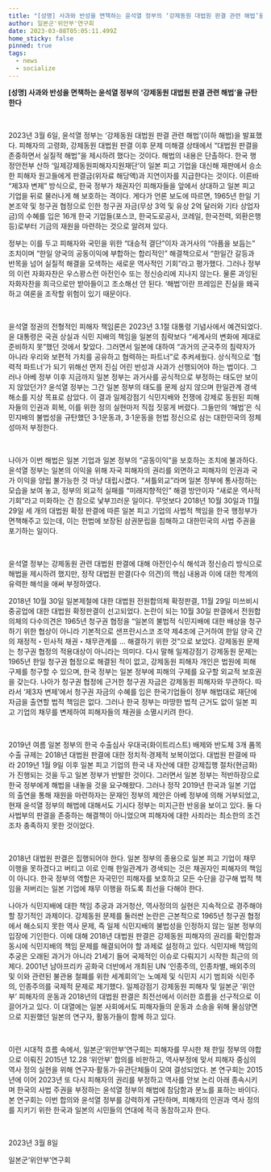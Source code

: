 ```yaml
---
title: "[성명] 사과와 반성을 면책하는 윤석열 정부의 ‘강제동원 대법원 판결 관련 해법’을 규탄한다"
author: 일본군'위안부'연구회
date: 2023-03-08T05:05:11.499Z
home_sticky: false
pinned: true
tags:
  - news
  - socialize
---
```

<!--\\[if !mso]>
<style>
v\:* {behavior:url(#default#vml);}
o\:* {behavior:url(#default#vml);}
w\:* {behavior:url(#default#vml);}
.shape {behavior:url(#default#vml);}
</style>
<!\\[endif]
-->

<!--StartFragment-->

**\[성명] 사과와 반성을 면책하는 윤석열 정부의 ‘강제동원 대법원 판결 관련 해법’을 규탄한다**

<!--\\[if !supportEmptyParas]--> <!--\\[endif]-->

<!--\\[if !supportEmptyParas]--> <!--\\[endif]-->

2023년 3월 6일, 윤석열 정부는 ‘강제동원 대법원 판결 관련 해법’(이하 해법)을 발표했다. 피해자의 고령화, 강제동원 대법원 판결 이후 문제 미해결 상태에서 “대법원 판결을 존중하면서 실질적 해법”을 제시하려 했다는 것이다. 해법의 내용은 단촐하다. 한국 행정안전부 산하 ‘일제강제동원피해자지원재단’이 일본 피고 기업을 대신해 재판에서 승소한 피해자 원고들에게 판결금(위자료 해당액)과 지연이자를 지급한다는 것이다. 이른바 “제3자 변제” 방식으로, 한국 정부가 채권자인 피해자들을 앞에서 상대하고 일본 피고 기업을 뒤로 물러나게 해 보호하는 격이다. 게다가 언론 보도에 따르면, 1965년 한일 기본조약 및 청구권 협정으로 인한 청구권 자금(무상 3억 및 유상 2억 달러와 기타 상업자금)의 수혜를 입은 16개 한국 기업들(포스코, 한국도로공사, 코레일, 한국전력, 외환은행 등)로부터 기금의 재원을 마련하는 것으로 알려져 있다.

정부는 이를 두고 피해자와 국민을 위한 “대승적 결단”이자 과거사의 “아픔을 보듬는” 조치이며 “한일 양국의 공동이익에 부합하는 합리적인” 해결책으로서 “한일간 갈등과 반목을 넘어 실질적 해결을 모색하는 새로운 역사적인 기회”라고 평가했다. 그러나 정부의 이런 자화자찬은 우스꽝스런 아전인수 또는 정신승리에 지나지 않는다. 물론 과잉된 자화자찬을 희극으로만 받아들이고 조소해선 안 된다. ‘해법’이란 프레임은 진실을 왜곡하고 여론을 조작할 위험이 있기 때문이다.

<!--\\[if !supportEmptyParas]--> <!--\\[endif]-->

윤석열 정권의 전형적인 피해자 책임론은 2023년 3.1절 대통령 기념사에서 예견되었다. 윤 대통령은 국권 상실과 식민 지배의 책임을 일본의 침략보다 “세계사의 변화에 제대로 준비하지 못”했던 것에서 찾았다. 그러면서 일본에 대하여 “과거의 군국주의 침략자가 아니라 우리와 보편적 가치를 공유하고 협력하는 파트너”로 추켜세웠다. 상식적으로 ‘협력적 파트너’가 되기 위해선 먼저 진심 어린 반성과 사과가 선행되어야 하는 법이다. 그러나 아베 정부 이후 지금까지 일본 정부는 과거사를 공식적으로 부정하는 태도만 보이지 않았던가? 윤석열 정부는 그간 일본 정부의 태도를 문제 삼지 않으며 한일관계 경색 해소를 지상 목표로 삼았다. 이 결과 일제강점기 식민지배와 전쟁에 강제로 동원된 피해자들의 인권과 회복, 이를 위한 정의 실현마저 직접 짓뭉게 버렸다. 그들만의 ‘해법’은 식민지배의 불법성을 규탄했던 3·1운동과, 3·1운동을 헌법 정신으로 삼는 대한민국의 정체성마저 부정한다.

<!--\\[if !supportEmptyParas]--> <!--\\[endif]-->

나아가 이번 해법은 일본 기업과 일본 정부의 “공동이익”을 보호하는 조치에 불과하다. 윤석열 정부는 일본의 이익을 위해 자국 피해자의 권리를 외면하고 피해자의 인권과 국가 이익을 양립 불가능한 것 마냥 대립시켰다. “셔틀외교”라며 일본 정부에 통사정하는 모습을 보여 놓고, 정부의 외교적 실패를 “미래지향적인” 해결 방안이자 “새로운 역사적 기회”라고 미화하는 건 참으로 낯부끄러운 일이다. 무엇보다 2018년 10월 30일과 11월 29일 세 개의 대법원 확정 판결에 따른 일본 피고 기업의 사법적 책임을 한국 행정부가 면책해주고 있는데, 이는 헌법에 보장된 삼권분립을 침해하고 대한민국의 사법 주권을 포기하는 일이다.

<!--\\[if !supportEmptyParas]--> <!--\\[endif]-->

윤석열 정부는 강제동원 관련 대법원 판결에 대해 아전인수식 해석과 정신승리 방식으로 해법을 제시하려 했지만, 정작 대법원 판결(다수 의견)의 핵심 내용과 이에 대한 학계의 유력한 해석을 애써 부정하였다.

2018년 10월 30일 일본제철에 대한 대법원 전원합의체 확정판결, 11월 29일 미쓰비시중공업에 대한 대법원 확정판결이 선고되었다. 논란이 되는 10월 30일 판결에서 전원합의체의 다수의견은 1965년 청구권 협정을 “일본의 불법적 식민지배에 대한 배상을 청구하기 위한 협상이 아니라 기본적으로 샌프란시스코 조약 제4조에 근거하여 한일 양국 간의 재정적・민사적 채권・채무관계를 … 해결하기 위한 것”으로 보았다. 강제동원 문제는 청구권 협정의 적용대상이 아니라는 의미다. 다시 말해 일제강점기 강제동원 문제는 1965년 한일 청구권 협정으로 해결된 적이 없고, 강제동원 피해자 개인은 법원에 피해 구제를 청구할 수 있으며, 한국 정부는 일본 정부에 피해의 구제를 요구할 외교적 보호권을 갖는다. 나아가 청구권 협정에 근거한 청구권 자금은 강제동원 피해자와 무관하다. 따라서 ‘제3자 변제’에서 청구권 자금의 수혜를 입은 한국기업들이 정부 해법대로 재단에 자금을 출연할 법적 책임은 없다. 그러나 한국 정부는 마땅한 법적 근거도 없이 일본 피고 기업의 채무를 변제하여 피해자들의 채권을 소멸시키려 한다.

<!--\\[if !supportEmptyParas]--> <!--\\[endif]-->

2019년 여름 일본 정부의 한국 수출심사 우대국(화이트리스트) 배제와 반도체 3개 품목 수출 규제는 2018년 대법원 판결에 대한 정치적·경제적 보복이었다. 대법원 판결에 따라 2019년 1월 9일 이후 일본 피고 기업의 한국 내 자산에 대한 강제집행 절차(현금화)가 진행되는 것을 두고 일본 정부가 반발한 것이다. 그러면서 일본 정부는 적반하장으로 한국 정부에게 해법을 내놓을 것을 요구해왔다. 그러나 정작 2019년 한국과 일본 기업의 출연을 통해 재원을 마련하자는 문재인 정부의 제안은 아베 정부에 의해 거부되었고, 현재 윤석열 정부의 해법에 대해서도 기시다 정부는 미지근한 반응을 보이고 있다. 둘 다 사법부의 판결을 존중하는 해결책이 아니었으며 피해자에 대한 사죄라는 최소한의 조건조차 충족하지 못한 것이었다.

<!--\\[if !supportEmptyParas]--> <!--\\[endif]-->

2018년 대법원 판결은 집행되어야 한다. 일본 정부의 종용으로 일본 피고 기업이 채무 이행을 못하겠다고 버티고 이로 인해 한일관계가 경색되는 것은 채권자인 피해자의 책임이 아니다. 한국 정부의 역할은 자국민인 피해자를 보호하고 모든 수단을 강구해 법적 책임을 저버리는 일본 기업에 채무 이행을 하도록 최선을 다해야 한다.

나아가 식민지배에 대한 책임 추궁과 과거청산, 역사정의의 실현은 지속적으로 경주해야 할 장기적인 과제이다. 강제동원 문제를 둘러싼 논란은 근본적으로 1965년 청구권 협정에서 해소되지 못한 역사 문제, 즉 일제 식민지배의 불법성을 인정하지 않는 일본 정부의 입장에 기인한다. 이에 대해 2018년 대법원 판결은 강제동원 피해자의 권리를 확인함과 동시에 식민지배의 책임 문제를 해결되어야 할 과제로 설정하고 있다. 식민지배 책임의 추궁은 오래된 과거가 아니라 21세기 들어 국제적인 이슈로 다뤄지기 시작한 최근의 의제다. 2001년 남아프리카 공화국 더반에서 개최된 UN ‘인종주의, 인종차별, 배외주의 및 이와 관련된 불관용 철폐를 위한 세계회의’는 노예제 및 식민지 시기 범죄와 식민주의, 인종주의를 국제적 문제로 제기했다. 일제강점기 강제동원 피해자 및 일본군 ’위안부’ 피해자의 운동과 2018년의 대법원 판결은 최전선에서 이러한 흐름을 선구적으로 이끌어가고 있다. 이 대열에는 일본 사회에서도 피해자들의 운동과 소송을 위해 물심양면으로 지원했던 일본의 연구자, 활동가들이 함께 하고 있다.

<!--\\[if !supportEmptyParas]--> <!--\\[endif]-->

이런 시대적 흐름 속에서, 일본군‘위안부’연구회는 피해자를 무시한 채 한일 정부의 야합으로 이뤄진 2015년 12.28 ‘위안부’ 합의를 비판하고, 역사부정에 맞서 피해자 중심의 역사 정의 실현을 위해 연구자·활동가·유관단체들이 모여 결성되었다. 본 연구회는 2015년에 이어 2023년 또 다시 피해자의 권리를 부정하고 역사를 안보 논리 아래 종속시키며 한국의 사법 주권을 부정하는 윤석열 정부의 해법에 참담함과 분노를 표하는 바이다. 본 연구회는 이번 합의와 윤석열 정부를 강력하게 규탄하며, 피해자의 인권과 역사 정의를 지키기 위한 한국과 일본의 시민들의 연대에 적극 동참하고자 한다.

<!--\\[if !supportEmptyParas]--> <!--\\[endif]-->

<!--\\[if !supportEmptyParas]--> <!--\\[endif]-->

2023년 3월 8일

일본군‘위안부’연구회

<!--EndFragment-->